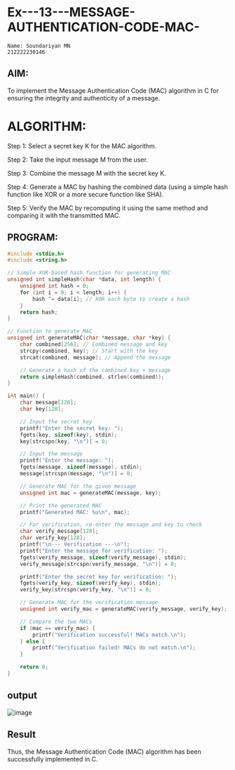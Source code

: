 # Ex---13---MESSAGE-AUTHENTICATION-CODE-MAC-

```
Name: Soundariyan MN
212222230146
```
<h2>AIM:</h2>

To implement the Message Authentication Code (MAC) algorithm in C for ensuring the integrity and 
authenticity of a message.

<h1>ALGORITHM:</h2>

Step 1: Select a secret key K for the MAC algorithm.

Step 2: Take the input message M from the user.

Step 3: Combine the message M with the secret key K.

Step 4: Generate a MAC by hashing the combined data (using a simple hash function like XOR or a more 
secure function like SHA).

Step 5: Verify the MAC by recomputing it using the same method and comparing it with the transmitted 
MAC.

<h2>PROGRAM:</h2>

```c
#include <stdio.h>
#include <string.h>

// Simple XOR-based hash function for generating MAC
unsigned int simpleHash(char *data, int length) {
    unsigned int hash = 0;
    for (int i = 0; i < length; i++) {
        hash ^= data[i]; // XOR each byte to create a hash
    }
    return hash;
}

// Function to generate MAC
unsigned int generateMAC(char *message, char *key) {
    char combined[256]; // Combined message and key
    strcpy(combined, key); // Start with the key
    strcat(combined, message); // Append the message

    // Generate a hash of the combined key + message
    return simpleHash(combined, strlen(combined));
}

int main() {
    char message[128];
    char key[128];

    // Input the secret key
    printf("Enter the secret key: ");
    fgets(key, sizeof(key), stdin);
    key[strcspn(key, "\n")] = 0;

    // Input the message
    printf("Enter the message: ");
    fgets(message, sizeof(message), stdin);
    message[strcspn(message, "\n")] = 0;

    // Generate MAC for the given message
    unsigned int mac = generateMAC(message, key);

    // Print the generated MAC
    printf("Generated MAC: %u\n", mac);

    // For verification, re-enter the message and key to check
    char verify_message[128];
    char verify_key[128];
    printf("\n--- Verification ---\n");
    printf("Enter the message for verification: ");
    fgets(verify_message, sizeof(verify_message), stdin);
    verify_message[strcspn(verify_message, "\n")] = 0;

    printf("Enter the secret key for verification: ");
    fgets(verify_key, sizeof(verify_key), stdin);
    verify_key[strcspn(verify_key, "\n")] = 0;

    // Generate MAC for the verification message
    unsigned int verify_mac = generateMAC(verify_message, verify_key);

    // Compare the two MACs
    if (mac == verify_mac) {
        printf("Verification successful! MACs match.\n");
    } else {
        printf("Verification failed! MACs do not match.\n");
    }

    return 0;
}
```
<h2>output</h2>

![image](https://github.com/user-attachments/assets/8a7bb030-edda-47f8-9373-fa1448d8ec7f)

<h2>Result</h2>

Thus, the Message Authentication Code (MAC) algorithm has been successfully implemented in C.


